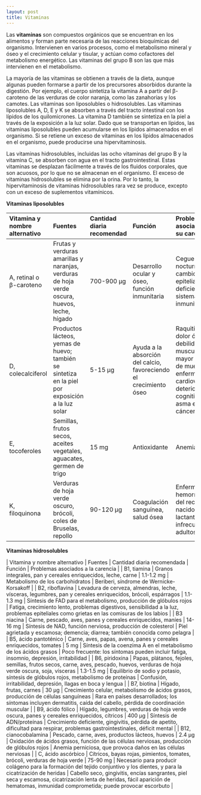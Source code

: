 ```yaml
---
layout: post
title: Vitaminas
---
```


Las **vitaminas** son compuestos orgánicos que se encuentran en los alimentos y forman parte necesaria de las reacciones bioquímicas del organismo. Intervienen en varios procesos, como el metabolismo mineral y óseo y el crecimiento celular y tisular, y actúan como cofactores del metabolismo energético. Las vitaminas del grupo B son las que más intervienen en el metabolismo.

La mayoría de las vitaminas se obtienen a través de la dieta, aunque algunas pueden formarse a partir de los precursores absorbidos durante la digestión. Por ejemplo, el cuerpo sintetiza la vitamina A a partir del β-caroteno de las verduras de color naranja, como las zanahorias y los camotes. Las vitaminas son liposolubles o hidrosolubles. Las vitaminas liposolubles A, D, E y K se absorben a través del tracto intestinal con los lípidos de los quilomicrones. La vitamina D también se sintetiza en la piel a través de la exposición a la luz solar. Dado que se transportan en lípidos, las vitaminas liposolubles pueden acumularse en los lípidos almacenados en el organismo. Si se retiene un exceso de vitaminas en los lípidos almacenados en el organismo, puede producirse una hipervitaminosis.

Las vitaminas hidrosolubles, incluidas las ocho vitaminas del grupo B y la vitamina C, se absorben con agua en el tracto gastrointestinal. Estas vitaminas se desplazan fácilmente a través de los fluidos corporales, que son acuosos, por lo que no se almacenan en el organismo. El exceso de vitaminas hidrosolubles se elimina por la orina. Por lo tanto, la hipervitaminosis de vitaminas hidrosolubles rara vez se produce, excepto con un exceso de suplementos vitamínicos.

**Vitaminas liposolubles**

| Vitamina y nombre alternativo | Fuentes | Cantidad diaria recomendad | Función | Problemas asociados a su carencia |
| :------ | :------ | :------ | :------ | :------ |
| A, retinal o β-caroteno | Frutas y verduras amarillas y naranjas, verduras de hoja verde oscura, huevos, leche, hígado | 700-900 µg | Desarrollo ocular y óseo, función inmunitaria | Ceguera nocturna, cambios epiteliales, deficiencia del sistema inmunitario |
| D, colecalciferol | Productos lácteos, yemas de huevo; también se sintetiza en la piel por exposición a la luz solar | 5-15 µg | Ayuda a la absorción del calcio, favoreciendo el crecimiento óseo | Raquitismo, dolor óseo, debilidad muscular, mayor riesgo de muerte por enfermedad cardiovascular, deterioro cognitivo, asma en niños, cáncer |
| E, tocoferoles | Semillas, frutos secos, aceites vegetales, aguacates, germen de trigo | 15 mg | Antioxidante | Anemia |
| K, filoquinona | Verduras de hoja verde oscuro, brócoli, coles de Bruselas, repollo | 90-120 µg | Coagulación sanguínea, salud ósea | Enfermedad hemorrágica del recién nacido en lactantes; infrecuente en adultos |

**Vitaminas hidrosolubles**

| Vitamina y nombre alternativo | Fuentes | Cantidad diaria recomendada | Función | Problemas asociados a la carencia |
| B1, tiamina | Granos integrales, pan y cereales enriquecidos, leche, carne | 1.1-1.2 mg | Metabolismo de los carbohidratos | Beriberi, síndrome de Wernicke-Korsakoff |
| B2, riboflavina | Levadura de cerveza, almendras, leche, vísceras, legumbres, pan y cereales enriquecidos, brócoli, espárragos | 1.1-1.3 mg | Síntesis de FAD para el metabolismo, producción de glóbulos rojos | Fatiga, crecimiento lento, problemas digestivos, sensibilidad a la luz, problemas epiteliales como grietas en las comisuras de los labios |
| B3 niacina | Carne, pescado, aves, panes y cereales enriquecidos, maníes | 14-16 mg | Síntesis de NAD, función nerviosa, producción de colesterol | Piel agrietada y escamosa; demencia; diarrea; también conocida como pelagra |
| B5, ácido pantoténico | Carne, aves, papas, avena, panes y cereales enriquecidos, tomates | 5 mg | Síntesis de la coenzima A en el metabolismo de los ácidos grasos | Poco frecuente: los síntomas pueden incluir fatiga, insomnio, depresión, irritabilidad |
| B6, piridoxina | Papas, plátanos, fejoles, semillas, frutos secos, carne, aves, pescado, huevos, verduras de hoja verde oscura, soja, vísceras | 1.3-1.5 mg | Equilibrio de sodio y potasio, síntesis de glóbulos rojos, metabolismo de proteínas | Confusión, irritabilidad, depresión, llagas en boca y lengua |
| B7, biotina | Hígado, frutas, carnes | 30 µg | Crecimiento celular, metabolismo de ácidos grasos, producción de células sanguíneas | Rara en países desarrollados; los síntomas incluyen dermatitis, caída del cabello, pérdida de coordinación muscular |
| B9, ácido fólico | Hígado, legumbres, verduras de hoja verde oscura, panes y cereales enriquecidos, cítricos | 400 µg | Síntesis de ADN/proteínas | Crecimiento deficiente, gingivitis, pérdida de apetito, dificultad para respirar, problemas gastrointestinales, déficit mental |
| B12, cianocobalamina | Pescado, carne, aves, productos lácteos, huevos | 2.4 µg | Oxidación de ácidos grasos, función de las células nerviosas, producción de glóbulos rojos | Anemia perniciosa, que provoca daños en las células nerviosas |
| C, ácido ascórbico | Cítricos, bayas rojas, pimientos, tomates, brócoli, verduras de hoja verde | 75-90 mg | Necesario para producir colágeno para la formación del tejido conjuntivo y los dientes, y para la cicatrización de heridas | Cabello seco, gingivitis, encías sangrantes, piel seca y escamosa, cicatrización lenta de heridas, fácil aparición de hematomas, inmunidad comprometida; puede provocar escorbuto |
